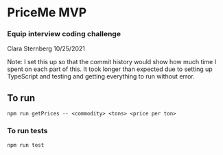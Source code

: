 # PriceMe MVP

### Equip interview coding challenge

Clara Sternberg
10/25/2021

Note: I set this up so that the commit history would show how much time I spent on each part of this. It took longer than expected due to setting up TypeScript and testing and getting everything to run without error.

## To run

`npm run getPrices -- <commodity> <tons> <price per ton>`

### To run tests

`npm run test`
